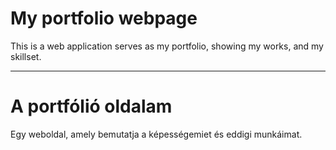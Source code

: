 # My portfolio webpage

This is a web application serves as my portfolio, showing my works, and my skillset.

----

# A portfólió oldalam

Egy weboldal, amely bemutatja a képességemiet és eddigi munkáimat.